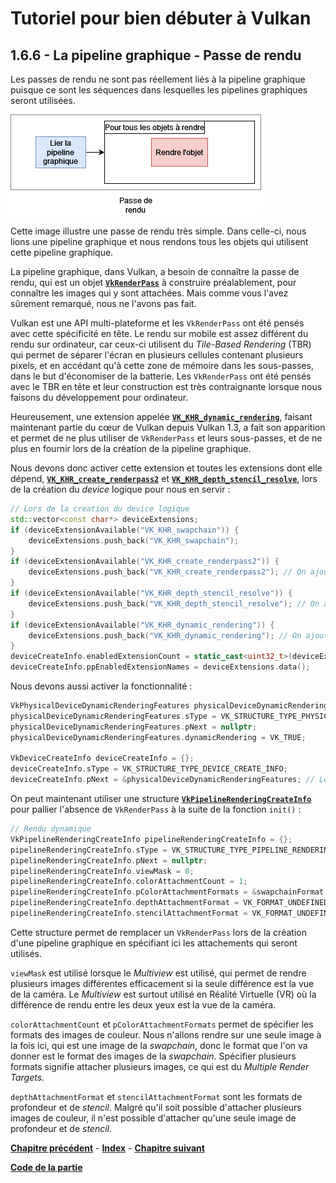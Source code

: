 # Tutoriel pour bien débuter à Vulkan
## 1.6.6 - La pipeline graphique - Passe de rendu

Les passes de rendu ne sont pas réellement liés à la pipeline graphique puisque ce sont les séquences dans lesquelles les pipelines graphiques seront utilisées.

![Passe de rendu](images/passe_de_rendu.png)

Cette image illustre une passe de rendu très simple. Dans celle-ci, nous lions une pipeline graphique et nous rendons tous les objets qui utilisent cette pipeline graphique.

La pipeline graphique, dans Vulkan, a besoin de connaître la passe de rendu, qui est un objet [**``VkRenderPass``**](https://registry.khronos.org/vulkan/specs/1.3-extensions/man/html/VkRenderPass.html) à construire préalablement, pour connaître les images qui y sont attachées. Mais comme vous l'avez sûrement remarqué, nous ne l'avons pas fait.

Vulkan est une API multi-plateforme et les ``VkRenderPass`` ont été pensés avec cette spécificité en tête. Le rendu sur mobile est assez différent du rendu sur ordinateur, car ceux-ci utilisent du *Tile-Based Rendering* (TBR) qui permet de séparer l'écran en plusieurs cellules contenant plusieurs pixels, et en accédant qu'à cette zone de mémoire dans les sous-passes, dans le but d'économiser de la batterie. Les ``VkRenderPass`` ont été pensés avec le TBR en tête et leur construction est très contraignante lorsque nous faisons du développement pour ordinateur.

Heureusement, une extension appelée [**``VK_KHR_dynamic_rendering``**](https://registry.khronos.org/vulkan/specs/1.3-extensions/man/html/VK_KHR_dynamic_rendering.html), faisant maintenant partie du cœur de Vulkan depuis Vulkan 1.3, a fait son apparition et permet de ne plus utiliser de ``VkRenderPass`` et leurs sous-passes, et de ne plus en fournir lors de la création de la pipeline graphique.

Nous devons donc activer cette extension et toutes les extensions dont elle dépend, [**``VK_KHR_create_renderpass2``**](https://registry.khronos.org/vulkan/specs/1.3-extensions/man/html/VK_KHR_create_renderpass2.html) et [**``VK_KHR_depth_stencil_resolve``**](https://registry.khronos.org/vulkan/specs/1.3-extensions/man/html/VK_KHR_depth_stencil_resolve.html), lors de la création du *device* logique pour nous en servir :

```CPP
// Lors de la creation du device logique
std::vector<const char*> deviceExtensions;
if (deviceExtensionAvailable("VK_KHR_swapchain")) {
	deviceExtensions.push_back("VK_KHR_swapchain");
}
if (deviceExtensionAvailable("VK_KHR_create_renderpass2")) {
	deviceExtensions.push_back("VK_KHR_create_renderpass2"); // On ajoute cette extension car VK_KHR_depth_stencil_resolve en depend
}
if (deviceExtensionAvailable("VK_KHR_depth_stencil_resolve")) {
	deviceExtensions.push_back("VK_KHR_depth_stencil_resolve"); // On ajoute cette extension car VK_KHR_dynamic_rendering en depend
}
if (deviceExtensionAvailable("VK_KHR_dynamic_rendering")) {
	deviceExtensions.push_back("VK_KHR_dynamic_rendering"); // On ajoute cette extension
}
deviceCreateInfo.enabledExtensionCount = static_cast<uint32_t>(deviceExtensions.size());
deviceCreateInfo.ppEnabledExtensionNames = deviceExtensions.data();
```

Nous devons aussi activer la fonctionnalité :

```CPP
VkPhysicalDeviceDynamicRenderingFeatures physicalDeviceDynamicRenderingFeatures = {};
physicalDeviceDynamicRenderingFeatures.sType = VK_STRUCTURE_TYPE_PHYSICAL_DEVICE_DYNAMIC_RENDERING_FEATURES;
physicalDeviceDynamicRenderingFeatures.pNext = nullptr;
physicalDeviceDynamicRenderingFeatures.dynamicRendering = VK_TRUE;

VkDeviceCreateInfo deviceCreateInfo = {};
deviceCreateInfo.sType = VK_STRUCTURE_TYPE_DEVICE_CREATE_INFO;
deviceCreateInfo.pNext = &physicalDeviceDynamicRenderingFeatures; // Le pNext de la creation du device logique est maintenant utilise
```

On peut maintenant utiliser une structure [**``VkPipelineRenderingCreateInfo``**](https://registry.khronos.org/vulkan/specs/1.3-extensions/man/html/VkPipelineRenderingCreateInfo.html) pour pallier l'absence de ``VkRenderPass`` à la suite de la fonction ``init()`` :

```CPP
// Rendu dynamique
VkPipelineRenderingCreateInfo pipelineRenderingCreateInfo = {};
pipelineRenderingCreateInfo.sType = VK_STRUCTURE_TYPE_PIPELINE_RENDERING_CREATE_INFO;
pipelineRenderingCreateInfo.pNext = nullptr;
pipelineRenderingCreateInfo.viewMask = 0;
pipelineRenderingCreateInfo.colorAttachmentCount = 1;
pipelineRenderingCreateInfo.pColorAttachmentFormats = &swapchainFormat;
pipelineRenderingCreateInfo.depthAttachmentFormat = VK_FORMAT_UNDEFINED;
pipelineRenderingCreateInfo.stencilAttachmentFormat = VK_FORMAT_UNDEFINED;
```

Cette structure permet de remplacer un ``VkRenderPass`` lors de la création d'une pipeline graphique en spécifiant ici les attachements qui seront utilisés.

``viewMask`` est utilisé lorsque le *Multiview* est utilisé, qui permet de rendre plusieurs images différentes efficacement si la seule différence est la vue de la caméra. Le *Multiview* est surtout utilisé en Réalité Virtuelle (VR) où la différence de rendu entre les deux yeux est la vue de la caméra.

``colorAttachmentCount`` et ``pColorAttachmentFormats`` permet de spécifier les formats des images de couleur. Nous n'allons rendre sur une seule image à la fois ici, qui est une image de la *swapchain*, donc le format que l'on va donner est le format des images de la *swapchain*. Spécifier plusieurs formats signifie attacher plusieurs images, ce qui est du *Multiple Render Targets*.

``depthAttachmentFormat`` et ``stencilAttachmentFormat`` sont les formats de profondeur et de *stencil*. Malgré qu'il soit possible d'attacher plusieurs images de couleur, il n'est possible d'attacher qu'une seule image de profondeur et de *stencil*.

[**Chapitre précédent**](5.md) - [**Index**](../../index.md) - [**Chapitre suivant**](7.md)

[**Code de la partie**](https://github.com/ZaOniRinku/TutorielVulkanFR/tree/partie1/6)